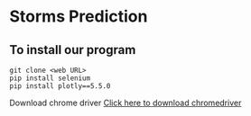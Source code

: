 # Storms Prediction

## To install our program
```
git clone <web URL>
pip install selenium
pip install plotly==5.5.0
```
  Download chrome driver
  [Click here to download chromedriver](https://chromedriver.chromium.org/downloads)



